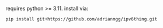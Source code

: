 
requires python >= 3.11. install via:
```
pip install git+https://github.com/adrianmgg/ipv6thing.git
```
